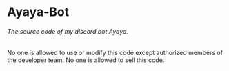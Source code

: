 # Ayaya-Bot
###### The source code of my discord bot Ayaya.

No one is allowed to use or modify this code except authorized members of the developer team.
No one is allowed to sell this code.
